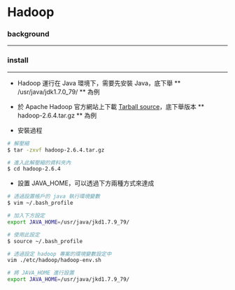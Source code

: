 # Hadoop

<script type="text/javascript" src="../js/general.js"></script>

### background
---

### install
---

* Hadoop 運行在 Java 環境下，需要先安裝 Java，底下舉 ** /usr/java/jdk1.7.0_79/ ** 為例

* 於 Apache Hadoop 官方網站上下載 [Tarball source](http://hadoop.apache.org/releases.html)，底下舉版本 ** hadoop-2.6.4.tar.gz ** 為例

* 安裝過程

```Bash
# 解壓縮
$ tar -zxvf hadoop-2.6.4.tar.gz

# 進入此解壓縮的資料夾內
$ cd hadoop-2.6.4
```

* 設置 JAVA_HOME，可以透過下方兩種方式來達成

```bash
# 透過設置帳戶的 java 執行環境變數
$ vim ~/.bash_profile

# 加入下方設定
export JAVA_HOME=/usr/java/jkd1.7.9_79/

# 使用此設定
$ source ~/.bash_profile
```

```bash
# 透過設定 hadoop 專案的環境變數設定中
vim ./etc/hadoop/hadoop-env.sh

# 將 JAVA_HOME 進行設置
export JAVA_HOME=/usr/java/jkd1.7.9_79/
```